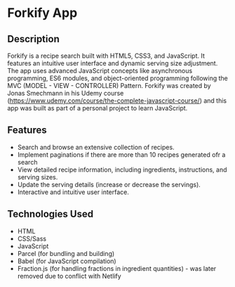 # Forkify App

## Description

Forkify is a recipe search built with HTML5, CSS3, and JavaScript. It features an intuitive user interface and dynamic serving size adjustment. The app uses advanced JavaScript concepts like asynchronous programming, ES6 modules, and object-oriented programming following the MVC (MODEL - VIEW - CONTROLLER) Pattern. Forkify was created by Jonas Smechmann in his Udemy course (https://www.udemy.com/course/the-complete-javascript-course/) and this app was built as part of a personal project to learn JavaScript.
## Features
 * Search and browse an extensive collection of recipes.
 * Implement paginations if there are more than 10 recipes generated ofr a search
 * View detailed recipe information, including ingredients, instructions, and serving sizes.
 * Update the serving details (increase or decrease the servings).
 * Interactive and intuitive user interface.

## Technologies Used
 * HTML
 * CSS/Sass
 * JavaScript
 * Parcel (for bundling and building)
 * Babel (for JavaScript compilation)
 * Fraction.js (for handling fractions in ingredient quantities) - was later removed due to conflict with Netlify 
